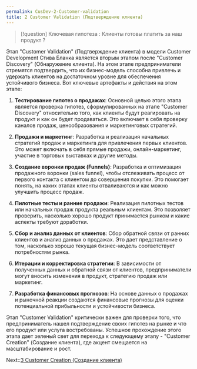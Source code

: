 ```yaml
---
permalink: CusDev-2-Customer-validation
title: 2 Customer Validation (Подтверждение клиента)
---
```




>[!question]  Ключевая гипотеза : Клиенты готовы платить за наш продукт ?

Этап "Customer Validation" (Подтверждение клиента) в модели Customer Development Стива Бланка является вторым этапом после "Customer Discovery" (Обнаружение клиента). На этом этапе предприниматели стремятся подтвердить, что их бизнес-модель способна привлечь и удержать клиентов на достаточном уровне для обеспечения устойчивого бизнеса. Вот ключевые артефакты и действия на этом этапе:

1. **Тестирование гипотез о продажах**: Основной целью этого этапа является проверка гипотез, сформулированных на этапе "Customer Discovery" относительно того, как клиенты будут реагировать на продукт и как он будет продаваться. Это включает в себя проверку каналов продаж, ценообразования и маркетинговых стратегий.

1. **Продажи и маркетинг**: Разработка и реализация начальных стратегий продаж и маркетинга для привлечения первых клиентов. Это может включать в себя прямые продажи, онлайн-маркетинг, участие в торговых выставках и другие методы.

1. **Создание  воронки продаж (Funnels)**: Разработка и оптимизация продажного воронки (sales funnel), чтобы отслеживать процесс от первого контакта с клиентом до совершения покупки. Это помогает понять, на каких этапах клиенты отваливаются и как можно улучшить процесс продаж.

1. **Пилотные тесты и ранние продажи**: Реализация пилотных тестов или начальных продаж продукта реальным клиентам. Это позволяет проверить, насколько хорошо продукт принимается рынком и какие аспекты требуют доработки.

1. **Сбор и анализ данных от клиентов**: Сбор обратной связи от ранних клиентов и анализ данных о продажах. Это дает представление о том, насколько хорошо текущая бизнес-модель соответствует потребностям рынка.

1. **Итерации и корректировка стратегии**: В зависимости от полученных данных и обратной связи от клиентов, предприниматели могут вносить изменения в продукт, стратегию продаж или маркетинг.

1. **Разработка финансовых прогнозов**: На основе данных о продажах и рыночной реакции создаются финансовые прогнозы для оценки потенциальной прибыльности и устойчивости бизнеса.

Этап "Customer Validation" критически важен для проверки того, что предприниматель нашел подтверждение своих гипотез на рынке и что его продукт или услуга востребованы. Успешное прохождение этого этапа дает зеленый свет для перехода к следующему этапу - "Customer Creation" (Создание клиента), где акцент смещается на масштабирование и рост.

Next::[3 Customer Creation (Создание клиента)](3%20Customer%20Creation%20%28%D0%A1%D0%BE%D0%B7%D0%B4%D0%B0%D0%BD%D0%B8%D0%B5%20%D0%BA%D0%BB%D0%B8%D0%B5%D0%BD%D1%82%D0%B0%29.md)
